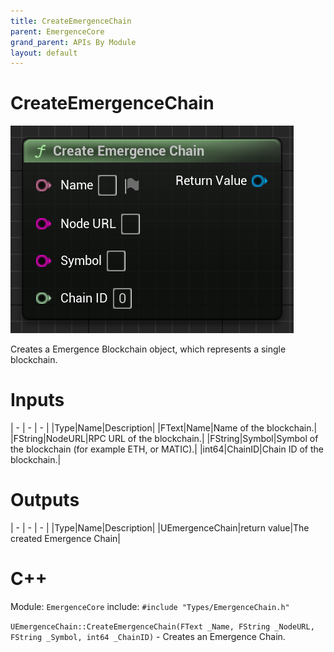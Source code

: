 ```yaml
---
title: CreateEmergenceChain
parent: EmergenceCore
grand_parent: APIs By Module
layout: default
---
```


# CreateEmergenceChain

![](CreateEmergenceChain.PNG)

Creates a Emergence Blockchain object, which represents a single blockchain.

# Inputs

| - | - | - |
|Type|Name|Description|
|FText|Name|Name of the blockchain.|
|FString|NodeURL|RPC URL of the blockchain.|
|FString|Symbol|Symbol of the blockchain (for example ETH, or MATIC).|
|int64|ChainID|Chain ID of the blockchain.|

# Outputs

| - | - | - |
|Type|Name|Description|
|UEmergenceChain|return value|The created Emergence Chain|

# C++
Module: `EmergenceCore`
include: `#include "Types/EmergenceChain.h"`

`UEmergenceChain::CreateEmergenceChain(FText _Name, FString _NodeURL, FString _Symbol, int64 _ChainID)` - Creates an Emergence Chain.
